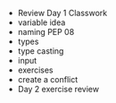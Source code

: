 * Review Day 1 Classwork
* variable idea
* naming PEP 08
* types
* type casting
* input
* exercises
* create a conflict
* Day 2 exercise review
